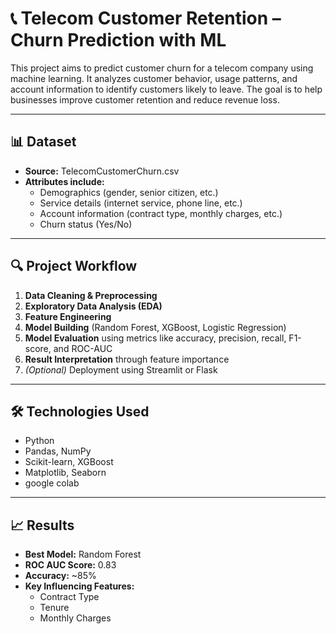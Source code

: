 # 📞 Telecom Customer Retention – Churn Prediction with ML

This project aims to predict customer churn for a telecom company using machine learning. It analyzes customer behavior, usage patterns, and account information to identify customers likely to leave. The goal is to help businesses improve customer retention and reduce revenue loss.

---

## 📊 Dataset

- **Source:** TelecomCustomerChurn.csv  
- **Attributes include:**  
  - Demographics (gender, senior citizen, etc.)  
  - Service details (internet service, phone line, etc.)  
  - Account information (contract type, monthly charges, etc.)  
  - Churn status (Yes/No)

---

## 🔍 Project Workflow

1. **Data Cleaning & Preprocessing**
2. **Exploratory Data Analysis (EDA)**
3. **Feature Engineering**
4. **Model Building** (Random Forest, XGBoost, Logistic Regression)
5. **Model Evaluation** using metrics like accuracy, precision, recall, F1-score, and ROC-AUC
6. **Result Interpretation** through feature importance
7. *(Optional)* Deployment using Streamlit or Flask

---

## 🛠️ Technologies Used

- Python
- Pandas, NumPy
- Scikit-learn, XGBoost
- Matplotlib, Seaborn
- google colab

---

## 📈 Results

- **Best Model:** Random Forest  
- **ROC AUC Score:** 0.83  
- **Accuracy:** ~85%  
- **Key Influencing Features:**
  - Contract Type
  - Tenure
  - Monthly Charges

